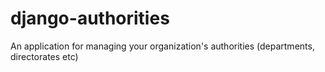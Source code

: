# django-authorities
An application for managing your organization's authorities (departments, directorates etc)
